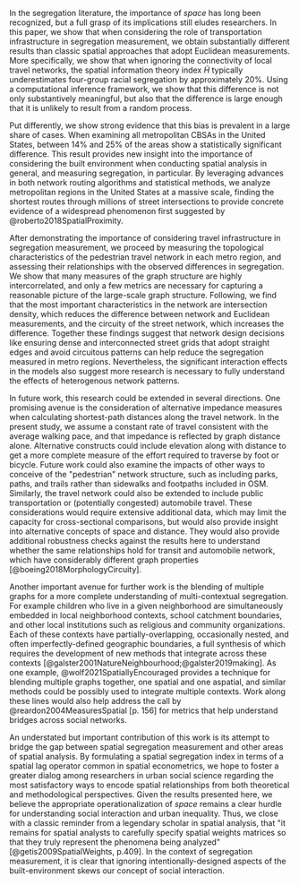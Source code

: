 <!-- summarize difference result -->

In the segregation literature, the importance of *space* has long been recognized, but a
full grasp of its implications still eludes researchers. In this paper, we show that
when considering the role of transportation infrastructure in segregation measurement,
we obtain substantially different results than classic spatial approaches that adopt
Euclidean measurements. More specifically, we show that when ignoring the connectivity
of local travel networks, the spatial information theory index $\tilde{H}$ typically
underestimates four-group racial segregation by approximately 20%. Using a computational
inference framework, we show that this difference is not only substantively meaningful,
but also that the difference is large enough that it is unlikely to result from a random
process. 

Put differently, we show strong evidence that this bias is prevalent in a large
share of cases. When examining all metropolitan CBSAs in the United States, between 14%
and 25% of the areas show a statistically significant difference. This result
provides new insight into the importance of considering the built environment
when conducting spatial analysis in general, and measuring segregation, in
particular. By leveraging advances in both network routing algorithms and
statistical methods, we analyze metropolitan regions in the United States at a
massive scale, finding the shortest routes through millions of street
intersections to provide concrete evidence of a widespread phenomenon first
suggested by @roberto2018SpatialProximity.

<!-- summarize graph measures result -->

After demonstrating the importance of considering travel infrastructure in segregation
measurement, we proceed by measuring the topological characteristics of the pedestrian
travel network in each metro region, and assessing their relationships with the observed
differences in segregation. We show that many measures of the graph structure are highly
intercorrelated, and only a few metrics are necessary for capturing a reasonable picture
of the large-scale graph structure. Following, we find that the most important
characteristics in the network are intersection density, which reduces the difference
between network and Euclidean measurements, and the circuity of the street network,
which increases the difference. Together these findings suggest that network design
decisions like ensuring dense and interconnected street grids that adopt straight edges
and avoid circuitous patterns can help reduce the segregation measured in metro regions.
Nevertheless, the significant interaction effects in the models also suggest more
research is necessary to fully understand the effects of heterogenous network patterns.

<!-- Check the interaction result as I'm not seeing it in the modeling -->

<!-- extensions -->

In future work, this research could be extended in several directions. One promising
avenue is the consideration of alternative impedance measures when calculating
shortest-path distances along the travel network. In the present study, we assume a
constant rate of travel consistent with the average walking pace, and that impedance is
reflected by graph distance alone. Alternative constructs could include elevation along
with distance to get a more complete measure of the effort required to traverse by foot
or bicycle. Future work could also examine the impacts of other ways to conceive of the
"pedestrian" network structure, such as including parks, paths, and trails rather than
sidewalks and footpaths included in OSM. Similarly, the travel network could also be
extended to include public transportation or (potentially congested) automobile travel.
These considerations would require extensive additional data, which may limit the
capacity for cross-sectional comparisons, but would also provide insight into
alternative concepts of space and distance. They would also provide additional
robustness checks against the results here to understand whether the same relationships
hold for transit and automobile network, which have considerably different graph
properties [@boeing2018MorphologyCircuity].

Another important avenue for further work is the blending of multiple graphs for a more
complete understanding of multi-contextual segregation. For example children who live in
a given neighborhood are simultaneously embedded in local neighborhood contexts, school
catchment boundaries, and other local institutions such as religious and community
organizations. Each of these contexts have partially-overlapping, occasionally nested,
and often imperfectly-defined geographic boundaries, a full synthesis of which requires
the development of new methods that integrate across these contexts
[@galster2001NatureNeighbourhood;@galster2019making]. As one example,
@wolf2021SpatiallyEncouraged provides a technique for blending multiple graphs together,
one spatial and one aspatial, and similar methods could be possibly used to integrate
multiple contexts. Work along these lines would also help address the call by
@reardon2004MeasuresSpatial [p. 156] for metrics that help understand bridges across
social networks.

An understated but important contribution of this work is its attempt to bridge the gap
between spatial segregation measurement and other areas of spatial analysis. By
formulating a spatial segregation index in terms of a spatial lag operator common in
spatial econometrics, we hope to foster a greater dialog among researchers in urban
social science regarding the most satisfactory ways to encode spatial relationships from
both theoretical and methodological perspectives. Given the results presented here, we
believe the appropriate operationalization of *space* remains a clear hurdle for
understanding social interaction and urban inequality. Thus, we close with a classic
reminder from a legendary scholar in spatial analysis, that "it remains for spatial
analysts to carefully specify spatial weights matrices so that they truly represent the
phenomena being analyzed" [@getis2009SpatialWeights, p.409]. In the context of
segregation measurement, it is clear that ignoring intentionally-designed aspects of the
built-environment skews our concept of social interaction.
